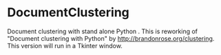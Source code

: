 # DocumentClustering
Document clustering with stand alone Python . This is reworking of "Document clustering with Python" by  http://brandonrose.org/clustering. This version will run in a Tkinter window.  
